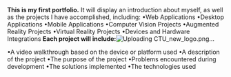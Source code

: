 **This is my first portfolio.**
It will display an introduction about myself, as well as the projects I have accomplished, including:
•Web Applications
•Desktop Applications
•Mobile Applications
•Computer Vision Projects
•Augmented Reality Projects
•Virtual Reality Projects
•Devices and Hardware Integrations
**Each project will include:**![Uploading CTU_new_logo.png…]()

•A video walkthrough based on the device or platform used
•A description of the project
•The purpose of the project
•Problems encountered during development
•The solutions implemented
•The technologies used
